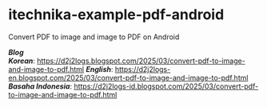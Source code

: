 # itechnika-example-pdf-android
Convert PDF to image and image to PDF on Android

***Blog***  
***Korean***: https://d2j2logs.blogspot.com/2025/03/convert-pdf-to-image-and-image-to-pdf.html
***English***: https://d2j2logs-en.blogspot.com/2025/03/convert-pdf-to-image-and-image-to-pdf.html  
***Basaha Indonesia***: https://d2j2logs-id.blogspot.com/2025/03/convert-pdf-to-image-and-image-to-pdf.html
